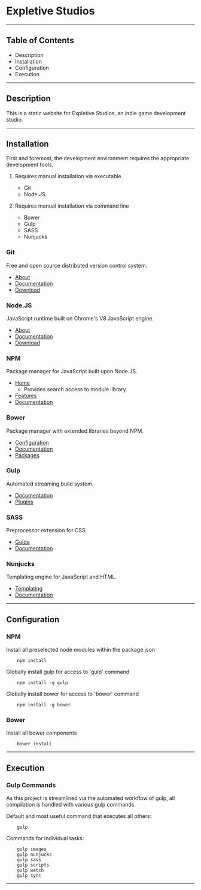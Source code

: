 # Expletive Studios

---

## Table of Contents

* Description
* Installation
* Configuration
* Execution

---

## Description

This is a static website for Expletive Studios, an indie game development studio.

---

## Installation

First and foremost, the development environment requires the appropriate development tools.

1. Requires manual installation via executable
	
	* Git
	* Node.JS

2. Requires manual installation via command line

	* Bower
	* Gulp
	* SASS
	* Nunjucks

### Git

Free and open source distributed version control system.

* [About](https://git-scm.com/about)
* [Documentation](https://git-scm.com/doc)
* [Download](https://git-scm.com/downloads)

### Node.JS

JavaScript runtime built on Chrome's V8 JavaScript engine.

* [About](https://nodejs.org/en/about/)
* [Documentation](https://nodejs.org/en/docs/)
* [Download](https://nodejs.org/en/download/)

### NPM

Package manager for JavaScript built upon Node.JS.

* [Home](https://www.npmjs.com/)
	* Provides search access to module library
* [Features](https://www.npmjs.com/features)
* [Documentation](https://docs.npmjs.com/)

### Bower

Package manager with extended libraries beyond NPM.

* [Configuration](https://bower.io/docs/config/)
* [Documentation](https://bower.io/docs/api/)
* [Packages](https://bower.io/search/)

### Gulp

Automated streaming build system.

* [Documentation](https://github.com/gulpjs/gulp/blob/master/docs/getting-started.md)
* [Plugins](http://gulpjs.com/plugins/)

### SASS

Preprocessor extension for CSS.

* [Guide](http://sass-lang.com/guide)
* [Documentation](http://sass-lang.com/documentation/file.SASS_REFERENCE.html)

### Nunjucks

Templating engine for JavaScript and HTML.

* [Templating](https://mozilla.github.io/nunjucks/templating.html)
* [Documentation](https://mozilla.github.io/nunjucks/api.html)

---

## Configuration

### NPM

Install all preselected node modules within the package.json

		npm install

Globally install gulp for access to 'gulp' command

		npm install -g gulp

Globally install bower for access to 'bower' command

		npm install -g bower

### Bower

Install all bower components

		bower install

---

## Execution

### Gulp Commands

As this project is streamlined via the automated workflow of gulp, all compilation is handled with various gulp commands.

Default and most useful command that executes all others:

		gulp

Commands for individual tasks:

		gulp images
		gulp nunjucks
		gulp sass
		gulp scripts
		gulp watch
		gulp sync

---
